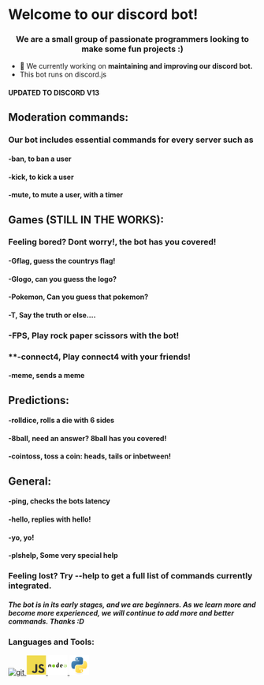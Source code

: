 # Welcome to our discord bot!

<h3 align="center">We are a small group of passionate programmers looking to make some fun projects :)</h3>

- 🔭 We currently working on **maintaining and improving our discord bot.**
- This bot runs on discord.js
#### UPDATED TO DISCORD V13
## Moderation commands:

###  Our bot includes essential commands for every server such as 
#### **-ban**, to ban a user 
#### **-kick**, to kick a user
#### **-mute**, to mute a user, with a timer


## Games (STILL IN THE WORKS):
### Feeling bored? Dont worry!, the bot has you covered!
#### **-Gflag**, guess the countrys flag!
#### **-Glogo**, can you guess the logo?
#### **-Pokemon**, Can you guess that pokemon?
#### **-T**, Say the truth or else....
### **-FPS**, Play rock paper scissors with the bot!
### **-connect4, Play connect4 with your friends!
#### **-meme**, sends a meme

## Predictions:
#### **-rolldice**, rolls a die with 6 sides
#### **-8ball**, need an answer? 8ball has you covered!
#### **-cointoss**, toss a coin: heads, tails or inbetween!

## General:
#### **-ping**, checks the bots latency
#### **-hello**, replies with hello!
#### **-yo**, yo!
#### **-plshelp**, Some very special help

### Feeling lost? Try **--help** to get a **full** list of commands currently integrated.




##### The bot is in its early stages, and we are beginners. As we learn more and become more experienced, we will continue to add more and better commands. Thanks :D


<h3 align="left">Languages and Tools:</h3>
<p align="left"> <a href="https://git-scm.com/" target="_blank"> <img src="https://www.vectorlogo.zone/logos/git-scm/git-scm-icon.svg" alt="git" width="40" height="40"/> </a> <a href="https://developer.mozilla.org/en-US/docs/Web/JavaScript" target="_blank"> <img src="https://raw.githubusercontent.com/devicons/devicon/master/icons/javascript/javascript-original.svg" alt="javascript" width="40" height="40"/> </a> <a href="https://nodejs.org" target="_blank"> <img src="https://raw.githubusercontent.com/devicons/devicon/master/icons/nodejs/nodejs-original-wordmark.svg" alt="nodejs" width="40" height="40"/> </a> <a href="https://www.python.org" target="_blank"> <img src="https://raw.githubusercontent.com/devicons/devicon/master/icons/python/python-original.svg" alt="python" width="40" height="40"/> </a> </p>
